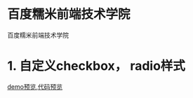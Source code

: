 # 百度糯米前端技术学院
百度糯米前端技术学院

<h1>1. 自定义checkbox， radio样式</h1><a href="https://blue-zero.github.io/baiduife2017/nuomi/demo(checkbox)/index.html">demo预览</a>,<a href="https://github.com/blue-zero/baiduife2017/blob/master/nuomi/demo(checkbox)/index.html">代码预览</a>
